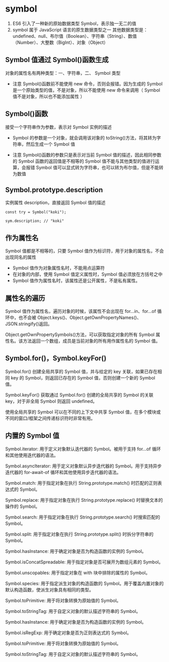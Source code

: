 # symbol

1. ES6 引入了一种新的原始数据类型 Symbol，表示独一无二的值
2. symbol 属于 JavaScript 语言的原生数据类型之一
   其他数据类型是：undefined、null、布尔值（Boolean）、字符串（String）、数值（Number）、大整数（BigInt）、对象（Object）

## Symbol 值通过 Symbol()函数生成

对象的属性名有两种类型：一、字符串，二、 Symbol 类型

-   注意
    Symbol()函数前不能使用 new 命令，否则会报错。因为生成的 Symbol 是一个原始类型的值，不是对象，所以不能使用 new 命令来调用（ Symbol 值不是对象，所以也不能添加属性 ）

## Symbol()函数

接受一个字符串作为参数，表示对 Symbol 实例的描述

-   Symbol 的参数是一个对象，就会调用该对象的 toString()方法，将其转为字符串，然后生成一个 Symbol 值

-   注意
    Symbol()函数的参数只是表示对当前 Symbol 值的描述，因此相同参数的 Symbol 函数的返回值是不相等的
    Symbol 值不能与其他类型的值进行运算，会报错
    Symbol 值可以显式转为字符串，也可以转为布尔值，但是不能转为数值

## Symbol.prototype.description

实例属性 description，直接返回 Symbol 值的描述

```es6
const try = Symbol("koki");

sym.description; // "koki"
```

## 作为属性名

Symbol 值都是不相等的，只要 Symbol 值作为标识符，用于对象的属性名，不会出现同名的属性

-   Symbol 值作为对象属性名时，不能用点运算符
-   在对象的内部，使用 Symbol 值定义属性时，Symbol 值必须放在方括号之中
-   Symbol 值作为属性名时，该属性还是公开属性，不是私有属性。

## 属性名的遍历

Symbol 值作为属性名，遍历对象的时候，该属性不会出现在 for...in、for...of 循环中，也不会被 Object.keys()、Object.getOwnPropertyNames()、JSON.stringify()返回。

Object.getOwnPropertySymbols()方法，可以获取指定对象的所有 Symbol 属性名。该方法返回一个数组，成员是当前对象的所有用作属性名的 Symbol 值。

## Symbol.for()，Symbol.keyFor()

Symbol.for() 创建全局共享的 Symbol 值，并与给定的 key 关联，如果已存在相同 key 的 Symbol，则返回已存在的 Symbol 值，否则创建一个新的 Symbol 值。

Symbol.keyFor() 获取通过 Symbol.for() 创建的全局共享的 Symbol 的关联 key，对于非全局 Symbol 则返回 undefined。

使用全局共享的 Symbol 可以在不同的上下文中共享 Symbol 值，在多个模块或不同的窗口/框架之间传递标识符时非常有用。

## 内置的 Symbol 值

Symbol.iterator: 用于定义对象默认迭代器的 Symbol。被用于支持 for...of 循环和其他使用迭代器的语法。

Symbol.asyncIterator: 用于定义对象默认异步迭代器的 Symbol。用于支持异步迭代器的 for-await-of 循环和其他使用异步迭代器的语法。

Symbol.match: 用于指定对象在执行 String.prototype.match() 时匹配的正则表达式的 Symbol。

Symbol.replace: 用于指定对象在执行 String.prototype.replace() 时替换文本的操作的 Symbol。

Symbol.search: 用于指定对象在执行 String.prototype.search() 时搜索匹配的 Symbol。

Symbol.split: 用于指定对象在执行 String.prototype.split() 时拆分字符串的 Symbol。

Symbol.hasInstance: 用于确定对象是否为构造函数的实例的 Symbol。

Symbol.isConcatSpreadable: 用于指定对象是否可展开为数组元素的 Symbol。

Symbol.unscopables: 用于指定对象在 with 块中排除的属性的 Symbol。

Symbol.species: 用于指定派生对象的构造函数的 Symbol。用于覆盖内置对象的默认构造函数，使派生对象具有相同的类型。

Symbol.toPrimitive: 用于将对象转换为原始值的 Symbol。

Symbol.toStringTag: 用于自定义对象的默认描述字符串的 Symbol。

Symbol.hasInstance: 用于确定对象是否为构造函数的实例的 Symbol。

Symbol.isRegExp: 用于确定对象是否为正则表达式的 Symbol。

Symbol.toPrimitive: 用于将对象转换为原始值的 Symbol。

Symbol.toStringTag: 用于自定义对象的默认描述字符串的 Symbol。
